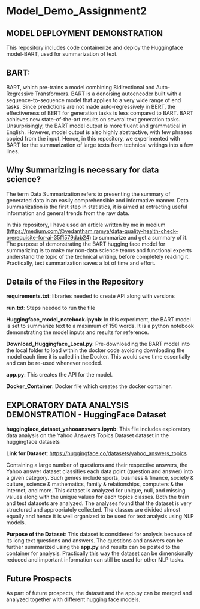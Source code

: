 # Model_Demo_Assignment2
## MODEL DEPLOYMENT DEMONSTRATION


This repository includes code containerize and deploy the Huggingface model-BART, used for summarization of text. 

## BART:

<html>
<body>
<p> BART, which pre-trains a model combining Bidirectional and Auto-Regressive Transformers. BART is a denoising autoencoder built with a sequence-to-sequence model that applies to a very wide range of end tasks. Since predictions are not made auto-regressively in BERT, the effectiveness of BERT for generation tasks is less compared to BART. BART achieves new state-of-the-art results on several text generation tasks. Unsurprisingly, the BART model output is more fluent and grammatical in English. However, model output is also highly abstractive, with few phrases copied from the input. Hence, in this repository, we experimented with BART for the summarization of large texts from technical writings into a few lines.
</body>
</html>

## Why Summarizing is necessary for data science?

The term Data Summarization refers to presenting the summary of generated data in an easily comprehensible and informative manner. Data summarization is the first step in statistics, it is aimed at extracting useful information and general trends from the raw data.

In this repository, I have used an article written by me in medium (https://medium.com/@vedantham.ramya/data-quality-health-check-prerequisite-for-ai-35f1579dab24)  to summarize and get a summary of it. The purpose of demonstrating the BART hugging face model for summarizing is to make my non-data science teams and functional experts understand the topic of the technical writing, before completely reading it. Practically, text summarization saves a lot of time and effort.

## Details of the Files in the Repository

**requirements.txt**: libraries needed to create API along with versions

**run.txt**: Steps needed to run the file

**Huggingface_model_notebook.ipynb**: In this experiment, the BART model is set to summarize text to a maximum of 150 words. It is a python notebook demonstrating the model inputs and results for reference.

**Download_Huggingface_Local.py**: Pre-downloading the BART model into the local folder to load within the docker code avoiding downloading the model each time it is called in the Docker. This would save time essentially and can be re-used whenever needed.

**app.py**: This creates the API for the model.

**Docker_Container**: Docker file which creates the docker container.


## EXPLORATORY DATA ANALYSIS DEMONSTRATION - HuggingFace Dataset

**huggingface_dataset_yahooanswers.ipynb**: This file includes exploratory data analysis on the Yahoo Answers Topics Dataset dataset in the huggingface datasets 

**Link for Dataset**: https://huggingface.co/datasets/yahoo_answers_topics

Containing a large number of questions and their respective answers, the Yahoo answer dataset classifies each data point (question and answer) into a given category. Such genres include sports, business & finance, society & culture, science & mathematics, family & relationships, computers & the internet, and more. 
This dataset is analyzed for unique, null, and missing values along with the unique values for each topics classes. Both the train and test datasets are analyzed. The analyses found that the dataset is very structured and appropriately collected. The classes are divided almost equally and hence it is well organized to be used for text analysis using NLP models. 

**Purpose of the Dataset**: This dataset is considered for analysis because of its long text questions and answers. The questions and answers can be further summarized using the **app.py** and results can be posted to the container for analysis. Practically this way the dataset can be dimensionally reduced and important information can still be used for other NLP tasks.

## Future Prospects
As part of future prospects, the dataset and the app.py can be merged and analyzed together with different hugging face models.
